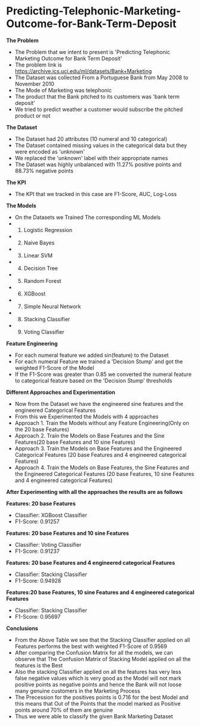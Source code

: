 # Predicting-Telephonic-Marketing-Outcome-for-Bank-Term-Deposit
__The Problem__

- The Problem that we intent to present is 'Predicting Telephonic Marketing Outcome for Bank Term Deposit'
- The problem link is https://archive.ics.uci.edu/ml/datasets/Bank+Marketing
- The Dataset was collected From a Portuguese Bank from May 2008 to November 2010 
- The Mode of Marketing was telephonic 
- The product that the Bank pitched to its customers was 'bank term deposit'
- We tried to predict weather a customer would subscribe the pitched product or not

__The Dataset__

- The Dataset had 20 attributes (10 numeral and 10 categorical)
- The Dataset contained missing values in the categorical data but they were encoded as 'unknown'
- We replaced the 'unknown' label with their appropriate names
- The Dataset was highly unbalanced with 11.27% positive points and 88.73% negative points

__The KPI__

- The KPI that we tracked in this case are F1-Score, AUC, Log-Loss

__The Models__

- On the Datasets we Trained The corresponding ML Models
- 1. Logistic Regression
- 2. Naive Bayes
- 3. Linear SVM
- 4. Decision Tree
- 5. Random Forest
- 6. XGBoost
- 7. Simple Neural Network
- 8. Stacking Classifier
- 9. Voting Classifier

__Feature Engineering__

- For each numeral feature we added sin(feature) to the Dataset
- For each numeral Feature we trained a 'Decision Stump' and got the weighted F1-Score of the Model
- If the F1-Score was greater than 0.85 we converted the numeral feature to categorical feature based on the 'Decision Stump' thresholds

__Different Approaches and Experimentation__

- Now from the Dataset we have the engineered sine features and the engineered Categorical Features
- From this we Experimented the Models with 4 approaches
- Approach 1. Train the Models without any Feature Engineering(Only on the 20 base Features)
- Approach 2. Train the Models on Base Features and the Sine Features(20 base Features and 10 sine Features)
- Approach 3. Train the Models on Base Features and the Engineered Categorical Features (20 base Features and 4 engineered categorical Features)
- Approach 4. Train the Models on Base Features, the Sine Features and the Engineered Categorical Features (20 base Features, 10 sine Features and 4 engineered categorical Features)

__After Experimenting with all the approaches the results are as follows__

__Features: 20 base Features__                            
- Classifier: XGBoost Classifier 
- F1-Score: 0.91257  

__Features: 20 base Features and 10 sine Features__                  
- Classifier: Voting Classifier  
- F1-Score: 0.91237  

__Features: 20 base Features and 4 engineered categorical Features__          
- Classifier: Stacking Classifier 
- F1-Score: 0.94928  

__Features:20 base Features, 10 sine Features and 4 engineered categorical Features__ 
- Classifier: Stacking Classifier
- F1-Score: 0.95697  


__Conclusions__

- From the Above Table we see that the Stacking Classifier applied on all Features performs the best with weighted F1-Score of 0.9569
- After comparing the Confusion Matrix for all the models, we can observe that The Confusion Matrix of Stacking Model applied on all the features is the Best
- Also the stacking Classifier applied on all the features has very less false negative values which is very good as the Model will not mark positive points as negative points and hence the Bank will not loose many genuine customers in the Marketing Process
- The Precession for the positives points is 0.716 for the best Model and this means that Out of the Points that the model marked as Positive points around 70% of them are genuine
- Thus we were able to classify the given Bank Marketing Dataset

